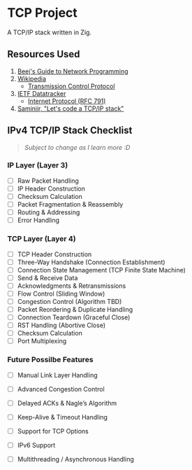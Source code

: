 # TCP Project

A TCP/IP stack written in Zig.

## Resources Used
1. [Beej's Guide to Network Programming](https://beej.us/guide/bgnet)
2. [Wikipedia](https://en.wikipedia.org)
    - [Transmission Control Protocol](https://en.wikipedia.org/wiki/Transmission_Control_Protocol)
3. [IETF Datatracker](https://datatracker.ietf.org)
    - [Internet Protocol (RFC 791)](https://datatracker.ietf.org/doc/rfc791/)
4. [Saminiir, "Let's code a TCP/IP stack"](https://www.saminiir.com/lets-code-tcp-ip-stack-1-ethernet-arp)

## IPv4 TCP/IP Stack Checklist
> *Subject to change as I learn more :D*

### IP Layer (Layer 3)
- [ ] Raw Packet Handling
- [ ] IP Header Construction
- [ ] Checksum Calculation
- [ ] Packet Fragmentation & Reassembly
- [ ] Routing & Addressing
- [ ] Error Handling

### TCP Layer (Layer 4)
- [ ] TCP Header Construction
- [ ] Three-Way Handshake (Connection Establishment)
- [ ] Connection State Management (TCP Finite State Machine)
- [ ] Send & Receive Data
- [ ] Acknowledgments & Retransmissions
- [ ] Flow Control (Sliding Window)
- [ ] Congestion Control (Algorithm TBD)
- [ ] Packet Reordering & Duplicate Handling
- [ ] Connection Teardown (Graceful Close)
- [ ] RST Handling (Abortive Close)
- [ ] Checksum Calculation
- [ ] Port Multiplexing

### Future Possilbe Features
- [ ] Manual Link Layer Handling
- [ ] Advanced Congestion Control
- [ ] Delayed ACKs & Nagle’s Algorithm
- [ ] Keep-Alive & Timeout Handling
- [ ] Support for TCP Options
- [ ] IPv6 Support
- [ ] Multithreading / Asynchronous Handling

